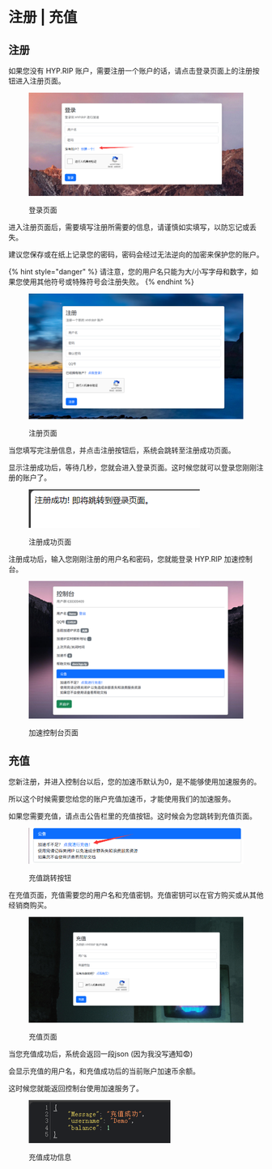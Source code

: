 # 注册 | 充值

## 注册

如果您没有 HYP.RIP 账户，需要注册一个账户的话，请点击登录页面上的注册按钮进入注册页面。

<figure><img src="../.gitbook/assets/1d41352972d692a35b4df52ec58a5ceb.png" alt=""><figcaption><p>登录页面</p></figcaption></figure>

进入注册页面后，需要填写注册所需要的信息，请谨慎如实填写，以防忘记或丢失。

建议您保存或在纸上记录您的密码，密码会经过无法逆向的加密来保护您的账户。

{% hint style="danger" %}
请注意，您的用户名只能为大/小写字母和数字，如果您使用其他符号或特殊符号会注册失败。
{% endhint %}

<figure><img src="../.gitbook/assets/6bff775df1bc8061899dac54beba40cb.png" alt=""><figcaption><p>注册页面</p></figcaption></figure>

当您填写完注册信息，并点击注册按钮后，系统会跳转至注册成功页面。

显示注册成功后，等待几秒，您就会进入登录页面。这时候您就可以登录您刚刚注册的账户了。

<figure><img src="../.gitbook/assets/{FE7DCE86-2625-4bc6-96CB-3A5997D9C074}.png" alt=""><figcaption><p>注册成功页面</p></figcaption></figure>

注册成功后，输入您刚刚注册的用户名和密码，您就能登录 HYP.RIP 加速控制台。

<figure><img src="../.gitbook/assets/96c40f08238696aa46b414808271dd4d.png" alt=""><figcaption><p>加速控制台页面</p></figcaption></figure>



## 充值

您新注册，并进入控制台以后，您的加速币默认为0，是不能够使用加速服务的。

所以这个时候需要您给您的账户充值加速币，才能使用我们的加速服务。

如果您需要充值，请点击公告栏里的充值按钮。这时候会为您跳转到充值页面。

<figure><img src="../.gitbook/assets/{6A352EA5-11E1-4b67-B62D-2926BB925874}.png" alt=""><figcaption><p>充值跳转按钮</p></figcaption></figure>

在充值页面，充值需要您的用户名和充值密钥。充值密钥可以在官方购买或从其他经销商购买。

<figure><img src="../.gitbook/assets/{31D037D2-D3CA-459a-85E9-FA3452FF3452}.png" alt=""><figcaption><p>充值页面</p></figcaption></figure>

当您充值成功后，系统会返回一段json (因为我没写通知😨)

会显示充值的用户名，和充值成功后的当前账户加速币余额。

这时候您就能返回控制台使用加速服务了。

<figure><img src="../.gitbook/assets/{5F566B3E-FC38-46fa-A472-B629315CAC4D}.png" alt=""><figcaption><p>充值成功信息</p></figcaption></figure>

